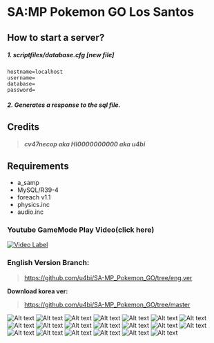 # SA:MP Pokemon GO Los Santos

## How to start a server?

##### 1. scriptfiles/database.cfg [new file]
    hostname=localhost
    username=
    database=
    password=

##### 2. Generates a response to the sql file.

## Credits
>#### _cv47necop aka HI0000000000 aka u4bi_

## Requirements
- a_samp
- MySQL/R39-4
- foreach v1.1
- physics.inc
- audio.inc

### Youtube GameMode Play Video(click here)
[![Video Label](http://img.youtube.com/vi/8j_al5nE_-k/0.jpg)](https://youtu.be/iOxs72YsV9w?list=PLFx1ZHVzOFkB23XUJG29Ksl_i9UONh26R)

### English Version Branch:
>https://github.com/u4bi/SA-MP_Pokemon_GO/tree/eng.ver


**Download korea ver:**
>https://github.com/u4bi/SA-MP_Pokemon_GO/tree/master

![Alt text](http://drive.google.com/uc?export=view&id=0B3XkfYbZArSfc09wY3JtaUtwQmM)
![Alt text](http://drive.google.com/uc?export=view&id=0B3XkfYbZArSfaEhtMkplQWh5R0U)
![Alt text](http://drive.google.com/uc?export=view&id=0B3XkfYbZArSfU0M3VmNQOTItb2c)
![Alt text](http://drive.google.com/uc?export=view&id=0B3XkfYbZArSfSFJRTkpuYW9zd00)
![Alt text](http://drive.google.com/uc?export=view&id=0B3XkfYbZArSfWWF4WE9hYWoxazA)
![Alt text](http://drive.google.com/uc?export=view&id=0B3XkfYbZArSfZEItWnVIbzVpSDA)
![Alt text](http://drive.google.com/uc?export=view&id=0B3XkfYbZArSfVUZRcS1Xd1NXckE)
![Alt text](http://drive.google.com/uc?export=view&id=0B3XkfYbZArSfSmlFaGhHMDFhX1k)
![Alt text](http://drive.google.com/uc?export=view&id=0B3XkfYbZArSfNEFKb2lIVHFLT3M)
![Alt text](http://drive.google.com/uc?export=view&id=0B3XkfYbZArSfT1NxaDVHNWlzbUU)
![Alt text](http://drive.google.com/uc?export=view&id=0B3XkfYbZArSfN25TYU44R2pZWGs)
![Alt text](http://drive.google.com/uc?export=view&id=0B3XkfYbZArSfVnM2YkFpV1cwaHM)
![Alt text](http://drive.google.com/uc?export=view&id=0B3XkfYbZArSfR1RMelFTay1yeVE)
![Alt text](http://drive.google.com/uc?export=view&id=0B3XkfYbZArSfMU1xdjRhR0RuZ2c)
![Alt text](http://drive.google.com/uc?export=view&id=0B3XkfYbZArSfZUkyZHRQcEI4NE0)
![Alt text](http://drive.google.com/uc?export=view&id=0B3XkfYbZArSfLWpPRG5XMFU0WDQ)
![Alt text](http://drive.google.com/uc?export=view&id=0B3XkfYbZArSfdTdWdkgwRDRXMVE)
![Alt text](http://drive.google.com/uc?export=view&id=0B3XkfYbZArSfV09YenZQYUF2NVk)
![Alt text](http://drive.google.com/uc?export=view&id=0B3XkfYbZArSfVFJJUXU2dWlVd0k)
![Alt text](http://drive.google.com/uc?export=view&id=0B3XkfYbZArSfaXRNalA4dGdQX0k)